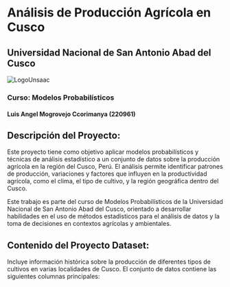 # Análisis de Producción Agrícola en Cusco

## Universidad Nacional de San Antonio Abad del Cusco

![LogoUnsaac](https://www.unsaac.edu.pe/wp-content/uploads/2023/01/escudo-oficial-02-2-2-e1675183581418.png "LogoUnsaac")


### Curso: Modelos Probabilísticos 

#### Luis Angel Mogrovejo Ccorimanya (220961)

## Descripción del Proyecto: 
Este proyecto tiene como objetivo aplicar modelos probabilísticos y técnicas de análisis estadístico a un conjunto de datos sobre la producción agrícola en la región del Cusco, Perú. El análisis permite identificar patrones de producción, variaciones y factores que influyen en la productividad agrícola, como el clima, el tipo de cultivo, y la región geográfica dentro del Cusco.

Este trabajo es parte del curso de Modelos Probabilísticos de la Universidad Nacional de San Antonio Abad del Cusco, orientado a desarrollar habilidades en el uso de métodos estadísticos para el análisis de datos y la toma de decisiones en contextos agrícolas y ambientales.

## Contenido del Proyecto Dataset:
Incluye información histórica sobre la producción de diferentes tipos de cultivos en varias localidades de Cusco. El conjunto de datos contiene las siguientes columnas principales:
